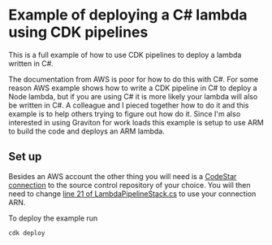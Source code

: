 # Example of deploying a C# lambda using CDK pipelines
This is a full example of how to use CDK pipelines to deploy a lambda written in C#.  

The documentation from AWS is poor for how to do this with C#. For some reason AWS example shows how to write a CDK pipeline in C# to deploy a Node lambda, but if you are using C# it is more likely your lambda will also be written in C#.
A colleague and I pieced together how to do it and this example is to help others trying to figure out how do it.
Since I'm also interested in using Graviton for work loads this example is setup to use ARM to build the code and deploys an ARM lambda.

## Set up
Besides an AWS account the other thing you will need is a [CodeStar connection](https://aws.amazon.com/blogs/devops/using-aws-codepipeline-and-aws-codestar-connections-to-deploy-from-bitbucket/) to the source control repository of your choice. You will then need to change [line 21 of LambdaPipelineStack.cs](https://github.com/DionBrNz/LambaCdkPipeline/blob/master/DeployLambda/LambdaPipelineStack.cs#L22) to use your connection ARN.

To deploy the example run
```powershell
cdk deploy
```
